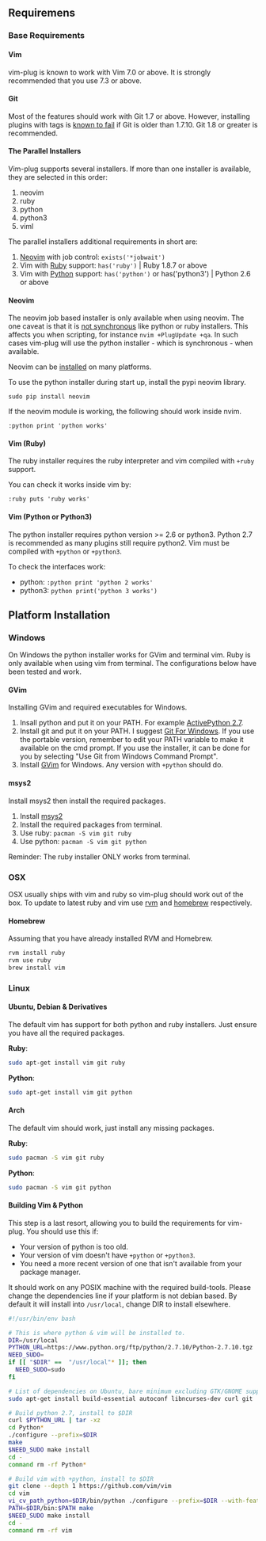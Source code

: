 ## Requiremens

### Base Requirements

#### Vim

vim-plug is known to work with Vim 7.0 or above.
It is strongly recommended that you use 7.3 or above.

#### Git

Most of the features should work with Git 1.7 or above.
However, installing plugins with tags is [known to fail](https://github.com/junegunn/vim-plug/issues/174) if Git is older than 1.7.10.
Git 1.8 or greater is recommended.

#### The Parallel Installers

Vim-plug supports several installers.
If more than one installer is available, they are selected in this order:

1. neovim
1. ruby
1. python
1. python3
1. viml

The parallel installers additional requirements in short are:

1. [Neovim](https://github.com/junegunn/vim-plug/wiki/faq#neovim) with job control: `exists('*jobwait')`
1. Vim with [Ruby](https://github.com/junegunn/vim-plug/wiki/faq#ruby) support: `has('ruby')` | Ruby 1.8.7 or above
1. Vim with [Python](https://github.com/junegunn/vim-plug/wiki/faq#python) support: `has('python')` or has('python3') | Python 2.6 or above

#### Neovim

The neovim job based installer is only available when using neovim.
The one caveat is that it is [not synchronous](https://github.com/junegunn/vim-plug/issues/104) like python or ruby installers.
This affects you when scripting, for instance `nvim +PlugUpdate +qa`.
In such cases vim-plug will use the python installer - which is synchronous - when available.

Neovim can be [installed](https://github.com/neovim/neovim/wiki/Installing-Neovim) on many platforms.

To use the python installer during start up, install the pypi neovim library.

```viml
sudo pip install neovim
```

If the neovim module is working, the following should work inside nvim.

```viml
:python print 'python works'
```

#### Vim (Ruby)

The ruby installer requires the ruby interpreter and vim compiled with `+ruby` support.

You can check it works inside vim by:

```viml
:ruby puts 'ruby works'
```

#### Vim (Python or Python3)

The python installer requires python version >= 2.6 or python3.
Python 2.7 is recommended as many plugins still require python2.
Vim must be compiled with `+python` or `+python3`.

To check the interfaces work:
- python: `:python print 'python 2 works'`
- python3: `python print('python 3 works')`

## Platform Installation

### Windows

On Windows the python installer works for GVim and terminal vim.
Ruby is only available when using vim from terminal.
The configurations below have been tested and work.

#### GVim

Installing GVim and required executables for Windows.

1. Insall python and put it on your PATH. For example [ActivePython 2.7](http://www.activestate.com/activepython/downloads).
2. Install git and put it on your PATH. I suggest [Git For Windows](https://git-for-windows.github.io/). If you use the portable version, remember to edit your PATH variable to make it available on the cmd prompt. If you use the installer, it can be done for you by selecting "Use Git from Windows Command Prompt".
3. Install [GVim](http://www.vim.org/download.php#pc) for Windows.
   Any version with `+python` should do.

#### msys2

Install msys2 then install the required packages.

1. Install [msys2](https://msys2.github.io/)
1. Install the required packages from terminal.
  1. Use ruby: `pacman -S vim git ruby`
  1. Use python: `pacman -S vim git python`

Reminder: The ruby installer ONLY works from terminal.

### OSX

OSX usually ships with vim and ruby so vim-plug should work out of the box.
To update to latest ruby and vim use [rvm](https://rvm.io/)
and [homebrew](http://brew.sh/) respectively.

#### Homebrew

Assuming that you have already installed RVM and Homebrew.

```sh
rvm install ruby
rvm use ruby
brew install vim
```

### Linux

#### Ubuntu, Debian & Derivatives

The default vim has support for both python and ruby installers.
Just ensure you have all the required packages.

**Ruby**:
```sh
sudo apt-get install vim git ruby
```

**Python**:
```sh
sudo apt-get install vim git python
```

#### Arch

The default vim should work, just install any missing packages.

**Ruby**:
```sh
sudo pacman -S vim git ruby
```

**Python**:
```sh
sudo pacman -S vim git python
```

#### Building Vim & Python

This step is a last resort, allowing you to build the requirements for vim-plug.
You should use this if:
  - Your version of python is too old.
  - Your version of vim doesn't have `+python` or `+python3`.
  - You need a more recent version of one that isn't available from your package manager.

It should work on any POSIX machine with the required build-tools.
Please change the dependencies line if your platform is not debian based.
By default it will install into `/usr/local`, change DIR to install elsewhere.

```bash
#!/usr/bin/env bash

# This is where python & vim will be installed to.
DIR=/usr/local
PYTHON_URL=https://www.python.org/ftp/python/2.7.10/Python-2.7.10.tgz
NEED_SUDO=
if [[ "$DIR" ==  "/usr/local"* ]]; then
  NEED_SUDO=sudo
fi

# List of dependencies on Ubuntu, bare minimum excluding GTK/GNOME support
sudo apt-get install build-essential autoconf libncurses-dev curl git

# Build python 2.7, install to $DIR
curl $PYTHON_URL | tar -xz
cd Python*
./configure --prefix=$DIR
make
$NEED_SUDO make install
cd -
command rm -rf Python*

# Build vim with +python, install to $DIR
git clone --depth 1 https://github.com/vim/vim
cd vim
vi_cv_path_python=$DIR/bin/python ./configure --prefix=$DIR --with-features=huge --enable-pythoninterp
PATH=$DIR/bin:$PATH make
$NEED_SUDO make install
cd -
command rm -rf vim
```
